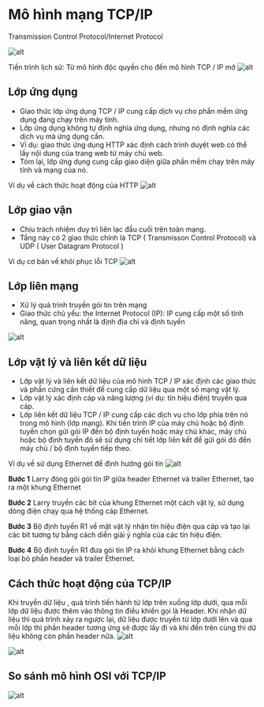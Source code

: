 # Mô hình mạng TCP/IP
Transmission Control Protocol/Internet Protocol

![alt](https://images.viblo.asia/653e97ca-c80d-415e-9547-7395a3309c32.png)

Tiến trình lịch sử: Từ mô hình độc quyền cho đến mô hình TCP / IP mở
![alt](https://f5-zpcloud.zdn.vn/2014813437060132607/b2b8c6de427a8e24d76b.jpg)


## Lớp ứng dụng
* Giao thức lớp ứng dụng TCP / IP cung cấp dịch vụ cho phần mềm ứng dụng đang chạy trên máy tính. 
* Lớp ứng dụng không tự định nghĩa ứng dụng, nhưng nó định nghĩa các dịch vụ mà ứng dụng cần. 
* Ví dụ: giao thức ứng dụng HTTP xác định cách trình duyệt web có thể lấy nội dung của trang web từ máy chủ web. 
* Tóm lại, lớp ứng dụng cung cấp giao diện giữa phần mềm chạy trên máy tính và mạng của nó.

Ví dụ về cách thức hoạt động của HTTP
![alt](https://f4-zpcloud.zdn.vn/1575355005448582221/e9cb86702ad4e68abfc5.jpg)


## Lớp giao vận
* Chịu trách nhiệm duy trì liên lạc đầu cuối trên toàn mạng.
* Tầng này có 2 giao thức chính là TCP ( Transmisson Control Protocol) và UDP ( User Datagram Protocol )

Ví dụ cơ bản về khôi phục lỗi TCP
![alt](https://f5-zpcloud.zdn.vn/6227076858807877996/da7c6572c2d60e8857c7.jpg)


## Lớp liên mạng
* Xử lý quá trình truyền gói tin trên mạng
* Giao thức chủ yếu: the Internet Protocol (IP): IP cung cấp một số tính năng, quan trọng nhất là định địa chỉ và định tuyến

![alt](https://f6-zpcloud.zdn.vn/4802052889340965246/af3e012fda8b16d54f9a.jpg)


## Lớp vật lý và liên kết dữ liệu
* Lớp vật lý và liên kết dữ liệu của mô hình TCP / IP xác định các giao thức và phần cứng cần thiết để cung cấp dữ liệu qua một số mạng vật lý. 
* Lớp vật lý xác định cáp và năng lượng (ví dụ: tín hiệu điện) truyền qua cáp. 
* Lớp liên kết dữ liệu TCP / IP cung cấp các dịch vụ cho lớp phía trên nó trong mô hình (lớp mạng). Khi tiến trình IP của máy chủ hoặc bộ định tuyến chọn gửi gói IP đến bộ định tuyến hoặc máy chủ khác, máy chủ hoặc bộ định tuyến đó sẽ sử dụng chi tiết lớp liên kết để gửi gói đó đến máy chủ / bộ định tuyến tiếp theo.

Ví dụ về sử dụng Ethernet để định hướng gói tin
![alt](https://f6-zpcloud.zdn.vn/523729655511780317/611e8c88562c9a72c33d.jpg)

**Bước 1** Larry đóng gói gói tin IP giữa header Ethernet và trailer Ethernet, tạo ra một khung Ethernet 

**Bước 2** Larry truyền các bit của khung Ethernet một cách vật lý, sử dụng dòng điện chạy qua hệ thống cáp Ethernet.

**Bước 3** Bộ định tuyến R1 về mặt vật lý nhận tín hiệu điện qua cáp và tạo lại các bit tương tự bằng cách diễn giải ý nghĩa của các tín hiệu điện.

**Bước 4** Bộ định tuyến R1 đưa gói tin IP ra khỏi khung Ethernet bằng cách loại bỏ phần header và trailer Ethernet.


## Cách thức hoạt động của TCP/IP
Khi truyền dữ liệu , quá trình tiến hành từ lớp trên xuống lớp dưới, qua mỗi lớp dữ liệu được thêm vào thông tin điều khiển gọi là Header. Khi nhận dữ liệu thì quá trình xảy ra ngược lại, dữ liệu được truyền từ lớp dưới lên và qua mỗi lớp thì phần header tương ứng sẽ được lấy đi và khi đến  trên cùng thì dữ liệu không còn phần header nữa.
![alt](https://f5-zpcloud.zdn.vn/6105852537827125756/4d47a04368e7a4b9fdf6.jpg)

![alt](https://f5-zpcloud.zdn.vn/269625471654586323/cd7f76c5be61723f2b70.jpg)



## So sánh mô hình OSI với TCP/IP
![alt](https://f5-zpcloud.zdn.vn/76802242870281224/7adc84db497f8521dc6e.jpg)
